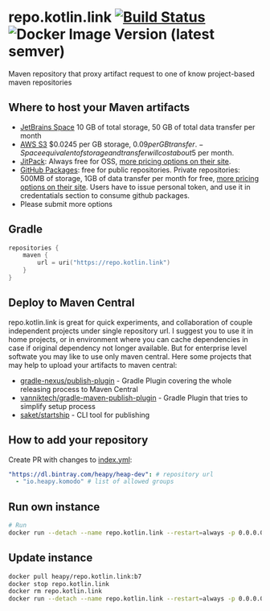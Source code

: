 # repo.kotlin.link [![Build Status](https://travis-ci.com/Heapy/repo.kotlin.link.svg?branch=main)](https://travis-ci.com/Heapy/repo.kotlin.link) ![Docker Image Version (latest semver)](https://img.shields.io/docker/v/heapy/repo.kotlin.link?sort=semver)
Maven repository that proxy artifact request to one of know project-based maven repositories

## Where to host your Maven artifacts

- [JetBrains Space](https://www.jetbrains.com/help/space/create-a-maven-repository.html) 10 GB of total storage, 50 GB of total data transfer per month
- [AWS S3](https://ruslan.ibragimov.by/2021/02/04/publish-maven-artifact-to-s3/) $0.0245 per GB storage, $0.09 per GB transfer. - Space equivalent of storage and transfer will cost about 5$ per month.
- [JitPack](https://jitpack.io): Always free for OSS, [more pricing options on their site](https://jitpack.io/private#subscribe).
- [GitHub Packages](https://docs.github.com/en/packages): free for public repositories. Private repositories: 500MB of storage, 1GB of data transfer per month for free, [more pricing options on their site](https://github.com/features/packages#pricing). Users have to issue personal token, and use it in credentatials section to consume github packages.
- Please submit more options

## Gradle

```kotlin
repositories {
    maven {
        url = uri("https://repo.kotlin.link")
    }
}
```

## Deploy to Maven Central

repo.kotlin.link is great for quick experiments, and collaboration of couple independent projects under single repository url. I suggest you to use it in home projects, or in environment where you can cache dependencies in case if original dependency not longer available. But for enterprise level softwate you may like to use only maven central. Here some projects that may help to upload your artifacts to maven central:

- [gradle-nexus/publish-plugin](https://github.com/gradle-nexus/publish-plugin) - Gradle Plugin covering the whole releasing process to Maven Central
- [vanniktech/gradle-maven-publish-plugin](https://github.com/vanniktech/gradle-maven-publish-plugin) - Gradle Plugin that tries to simplify setup process
- [saket/startship](https://github.com/saket/startship) - CLI tool for publishing

## How to add your repository

Create PR with changes to [index.yml](https://github.com/Heapy/repo.kotlin.link/blob/main/src/main/resources/index.yml):
```yaml
"https://dl.bintray.com/heapy/heap-dev": # repository url
  - "io.heapy.komodo" # list of allowed groups
```

## Run own instance

```bash
# Run
docker run --detach --name repo.kotlin.link --restart=always -p 0.0.0.0:8092:8080 heapy/repo.kotlin.link:b7
```

## Update instance

```bash
docker pull heapy/repo.kotlin.link:b7
docker stop repo.kotlin.link
docker rm repo.kotlin.link
docker run --detach --name repo.kotlin.link --restart=always -p 0.0.0.0:8092:8080 heapy/repo.kotlin.link:b7
```
